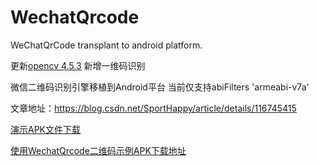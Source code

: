 # WechatQrcode
WeChatQrCode transplant to android platform.

更新[opencv 4.5.3](https://github.com/malxt/opencv/tree/main/opencv) 新增一维码识别

微信二维码识别引擎移植到Android平台
当前仅支持abiFilters 'armeabi-v7a'

文章地址：https://blog.csdn.net/SportHappy/article/details/116745415

[演示APK文件下载](https://github.com/malxt/WechatQrcode/releases/download/v1.0.2/WechatQrcode_v1.0.2.apk)

[使用WechatQrcode二维码示例APK下载地址](https://github.com/malxt/ObtainSignature/releases/tag/v2.3.26)
